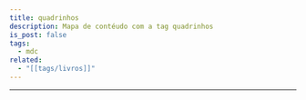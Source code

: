 ```yaml
---
title: quadrinhos
description: Mapa de contéudo com a tag quadrinhos
is_post: false
tags:
  - mdc
related:
  - "[[tags/livros]]"
---
```


-----